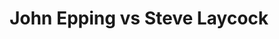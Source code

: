 ---
title: John Epping vs Steve Laycock
player1:
  name: Epping, John
  percent: 89
  wins: 1
  losses: 0
player2:
  name: Laycock, Steve
  percent: 83
  wins: 0
  losses: 1
games:
- player1:
    team: 'ON'
    position: Fourth
    percent: 89
    win: 1
    loss: 0
  player2:
    team: SK
    position: Third
    percent: 83
    win: 0
    loss: 1
  event: Brier
  year: 2018
  draw: Round Robin(13)
  score: ON 8 - SK 4
- player1:
    team: MIDD
    position: Second
    percent: 81
    win: 1
    loss: 0
  player2:
    team: SIMM
    position: Lead
    percent: 96
    win: 0
    loss: 1
  event: Trials (Men)
  year: 2009
  draw: Round Robin(5)
  score: MIDD 7 - SIMM 5
- player1:
    team: Eppi
    position: Fourth
    percent: 71
    win: 0
    loss: 1
  player2:
    team: Layc
    position: Third
    percent: 88
    win: 1
    loss: 0
  event: Trials (Men)
  year: 2017
  draw: Round Robin(5)
  score: Eppi 4 - Layc 7
---